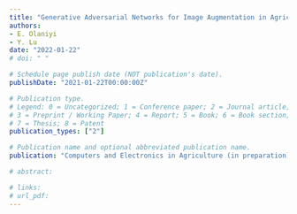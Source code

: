 ```yaml
---
title: "Generative Adversarial Networks for Image Augmentation in Agriculture: Applications and Challenges"
authors: 
- E. Olaniyi
- Y. Lu
date: "2022-01-22"
# doi: " "

# Schedule page publish date (NOT publication's date).
publishDate: "2021-01-22T00:00:00Z"

# Publication type.
# Legend: 0 = Uncategorized; 1 = Conference paper; 2 = Journal article;
# 3 = Preprint / Working Paper; 4 = Report; 5 = Book; 6 = Book section;
# 7 = Thesis; 8 = Patent
publication_types: ["2"]

# Publication name and optional abbreviated publication name.
publication: "Computers and Electronics in Agriculture (in preparation)"

# abstract: 

# links:
# url_pdf: 
---
```


